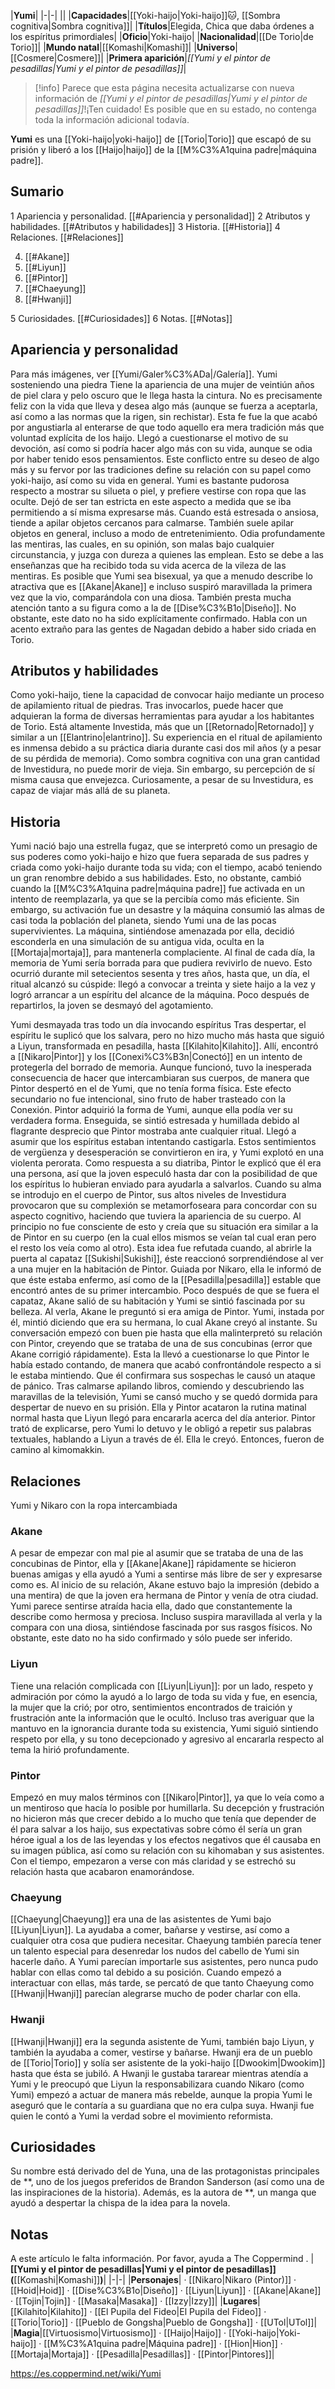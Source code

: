 

|**Yumi**|
|-|-|
||
|**Capacidades**|[[Yoki-haijo\|Yoki-haijo]]🐱︎, [[Sombra cognitiva\|Sombra cognitiva]]|
|**Títulos**|Elegida, Chica que daba órdenes a los espíritus primordiales|
|**Oficio**|Yoki-haijo|
|**Nacionalidad**|[[De Torio\|de Torio]]|
|**Mundo natal**|[[Komashi\|Komashi]]|
|**Universo**|[[Cosmere\|Cosmere]]|
|**Primera aparición**|*[[Yumi y el pintor de pesadillas\|Yumi y el pintor de pesadillas]]*|

> [!info] Parece que esta página necesita actualizarse con nueva información de *[[Yumi y el pintor de pesadillas\|Yumi y el pintor de pesadillas]]*!¡Ten cuidado! Es posible que en su estado, no contenga toda la información adicional todavía.

**Yumi** es una [[Yoki-haijo\|yoki-haijo]] de [[Torio\|Torio]] que escapó de su prisión y liberó a los [[Haijo\|haijo]] de la [[M%C3%A1quina padre\|máquina padre]].

## Sumario

1 Apariencia y personalidad. [[#Apariencia y personalidad]] 
2 Atributos y habilidades. [[#Atributos y habilidades]] 
3 Historia. [[#Historia]] 
4 Relaciones. [[#Relaciones]] 

4. [[#Akane]] 
4. [[#Liyun]] 
4. [[#Pintor]] 
4. [[#Chaeyung]] 
4. [[#Hwanji]] 


5 Curiosidades. [[#Curiosidades]] 
6 Notas. [[#Notas]] 


## Apariencia y personalidad
Para más imágenes, ver [[Yumi/Galer%C3%ADa\|/Galería]].
  Yumi sosteniendo una piedra
Tiene la apariencia de una mujer de veintiún años de piel clara y pelo oscuro que le llega hasta la cintura.
No es precisamente feliz con la vida que lleva y desea algo más (aunque se fuerza a aceptarla, así como a las normas que la rigen, sin rechistar). Esta fe fue la que acabó por angustiarla al enterarse de que todo aquello era mera tradición más que voluntad explícita de los haijo. Llegó a cuestionarse el motivo de su devoción, así como si podría hacer algo más con su vida, aunque se odia por haber tenido esos pensamientos. Este conflicto entre su deseo de algo más y su fervor por las tradiciones define su relación con su papel como yoki-haijo, así como su vida en general.
Yumi es bastante pudorosa respecto a mostrar su silueta o piel, y prefiere vestirse con ropa que las oculte. Dejó de ser tan estricta en este aspecto a medida que se iba permitiendo a sí misma expresarse más.
Cuando está estresada o ansiosa, tiende a apilar objetos cercanos para calmarse. También suele apilar objetos en general, incluso a modo de entretenimiento.
Odia profundamente las mentiras, las cuales, en su opinión, son malas bajo cualquier circunstancia, y juzga con dureza a quienes las emplean. Esto se debe a las enseñanzas que ha recibido toda su vida acerca de la vileza de las mentiras.
Es posible que Yumi sea bisexual, ya que a menudo describe lo atractiva que es [[Akane\|Akane]] e incluso suspiró maravillada la primera vez que la vio, comparándola con una diosa. También presta mucha atención tanto a su figura como a la de [[Dise%C3%B1o\|Diseño]]. No obstante, este dato no ha sido explícitamente confirmado.
Habla con un acento extraño para las gentes de Nagadan debido a haber sido criada en Torio.

## Atributos y habilidades
Como yoki-haijo, tiene la capacidad de convocar haijo mediante un proceso de apilamiento ritual de piedras. Tras invocarlos, puede hacer que adquieran la forma de diversas herramientas para ayudar a los habitantes de Torio. Está altamente Investida, más que un [[Retornado\|Retornado]] y similar a un [[Elantrino\|elantrino]].
Su experiencia en el ritual de apilamiento es inmensa debido a su práctica diaria durante casi dos mil años (y a pesar de su pérdida de memoria).
Como sombra cognitiva con una gran cantidad de Investidura, no puede morir de vieja. Sin embargo, su percepción de sí misma causa que envejezca. Curiosamente, a pesar de su Investidura, es capaz de viajar más allá de su planeta.

## Historia
Yumi nació bajo una estrella fugaz, que se interpretó como un presagio de sus poderes como yoki-haijo e hizo que fuera separada de sus padres y criada como yoki-haijo durante toda su vida; con el tiempo, acabó teniendo un gran renombre debido a sus habilidades. Esto, no obstante, cambió cuando la [[M%C3%A1quina padre\|máquina padre]] fue activada en un intento de reemplazarla, ya que se la percibía como más eficiente. Sin embargo, su activación fue un desastre y la máquina consumió las almas de casi toda la población del planeta, siendo Yumi una de las pocas supervivientes.
La máquina, sintiéndose amenazada por ella, decidió esconderla en una simulación de su antigua vida, oculta en la [[Mortaja\|mortaja]], para mantenerla complaciente. Al final de cada día, la memoria de Yumi sería borrada para que pudiera revivirlo de nuevo. Esto ocurrió durante mil setecientos sesenta y tres años, hasta que, un día, el ritual alcanzó su cúspide: llegó a convocar a treinta y siete haijo a la vez y logró arrancar a un espíritu del alcance de la máquina. Poco después de repartirlos, la joven se desmayó del agotamiento.

  Yumi desmayada tras todo un día invocando espíritus
Tras despertar, el espíritu le suplicó que los salvara, pero no hizo mucho más hasta que siguió a Liyun, transformada en pesadilla, hasta [[Kilahito\|Kilahito]]. Allí, encontró a [[Nikaro\|Pintor]] y los [[Conexi%C3%B3n\|Conectó]] en un intento de protegerla del borrado de memoria. Aunque funcionó, tuvo la inesperada consecuencia de hacer que intercambiaran sus cuerpos, de manera que Pintor despertó en el de Yumi, que no tenía forma física. Este efecto secundario no fue intencional, sino fruto de haber trasteado con la Conexión.
Pintor adquirió la forma de Yumi, aunque ella podía ver su verdadera forma. Enseguida, se sintió estresada y humillada debido al flagrante desprecio que Pintor mostraba ante cualquier ritual. Llegó a asumir que los espíritus estaban intentando castigarla. Estos sentimientos de vergüenza y desesperación se convirtieron en ira, y Yumi explotó en una violenta perorata. Como respuesta a su diatriba, Pintor le explicó que él era una persona, así que la joven especuló hasta dar con la posibilidad de que los espíritus lo hubieran enviado para ayudarla a salvarlos.
Cuando su alma se introdujo en el cuerpo de Pintor, sus altos niveles de Investidura provocaron que su complexión se metamorfoseara para concordar con su aspecto cognitivo, haciendo que tuviera la apariencia de su cuerpo. Al principio no fue consciente de esto y creía que su situación era similar a la de Pintor en su cuerpo (en la cual ellos mismos se veían tal cual eran pero el resto los veía como al otro). Esta idea fue refutada cuando, al abrirle la puerta al capataz [[Sukishi\|Sukishi]], éste reaccionó sorprendiéndose al ver a una mujer en la habitación de Pintor. Guiada por Nikaro, ella le informó de que éste estaba enfermo, así como de la [[Pesadilla\|pesadilla]] estable que encontró antes de su primer intercambio.
Poco después de que se fuera el capataz, Akane salió de su habitación y Yumi se sintió fascinada por su belleza. Al verla, Akane le preguntó si era amiga de Pintor. Yumi, instada por él, mintió diciendo que era su hermana, lo cual Akane creyó al instante. Su conversación empezó con buen pie hasta que ella malinterpretó su relación con Pintor, creyendo que se trataba de una de sus concubinas (error que Akane corrigió rápidamente). Esta la llevó a cuestionarse lo que Pintor le había estado contando, de manera que acabó confrontándole respecto a si le estaba mintiendo. Que él confirmara sus sospechas le causó un ataque de pánico.
Tras calmarse apilando libros, comiendo y descubriendo las maravillas de la televisión, Yumi se cansó mucho y se quedó dormida para despertar de nuevo en su prisión. Ella y Pintor acataron la rutina matinal normal hasta que Liyun llegó para encararla acerca del día anterior. Pintor trató de explicarse, pero Yumi lo detuvo y le obligó a repetir sus palabras textuales, hablando a Liyun a través de él. Ella le creyó. Entonces, fueron de camino al kimomakkin.

## Relaciones
  Yumi y Nikaro con la ropa intercambiada
### Akane
A pesar de empezar con mal pie al asumir que se trataba de una de las concubinas de Pintor, ella y [[Akane\|Akane]] rápidamente se hicieron buenas amigas y ella ayudó a Yumi a sentirse más libre de ser y expresarse como es. Al inicio de su relación, Akane estuvo bajo la impresión (debido a una mentira) de que la joven era hermana de Pintor y venía de otra ciudad.
Yumi parece sentirse atraída hacia ella, dado que constantemente la describe como hermosa y preciosa. Incluso suspira maravillada al verla y la compara con una diosa, sintiéndose fascinada por sus rasgos físicos. No obstante, este dato no ha sido confirmado y sólo puede ser inferido.

### Liyun
Tiene una relación complicada con [[Liyun\|Liyun]]: por un lado, respeto y admiración por cómo la ayudó a lo largo de toda su vida y fue, en esencia, la mujer que la crió; por otro, sentimientos encontrados de traición y frustración ante la información que le ocultó. Incluso tras averiguar que la mantuvo en la ignorancia durante toda su existencia, Yumi siguió sintiendo respeto por ella, y su tono decepcionado y agresivo al encararla respecto al tema la hirió profundamente.

### Pintor
Empezó en muy malos términos con [[Nikaro\|Pintor]], ya que lo veía como a un mentiroso que hacía lo posible por humillarla. Su decepción y frustración no hicieron más que crecer debido a lo mucho que tenía que depender de él para salvar a los haijo, sus expectativas sobre cómo él sería un gran héroe igual a los de las leyendas y los efectos negativos que él causaba en su imagen pública, así como su relación con su kihomaban y sus asistentes.
Con el tiempo, empezaron a verse con más claridad y se estrechó su relación hasta que acabaron enamorándose.

### Chaeyung
[[Chaeyung\|Chaeyung]] era una de las asistentes de Yumi bajo [[Liyun\|Liyun]]. La ayudaba a comer, bañarse y vestirse, así como a cualquier otra cosa que pudiera necesitar. Chaeyung también parecía tener un talento especial para desenredar los nudos del cabello de Yumi sin hacerle daño. A Yumi parecían importarle sus asistentes, pero nunca pudo hablar con ellas como tal debido a su posición. Cuando empezó a interactuar con ellas, más tarde, se percató de que tanto Chaeyung como [[Hwanji\|Hwanji]] parecían alegrarse mucho de poder charlar con ella.

### Hwanji
[[Hwanji\|Hwanji]] era la segunda asistente de Yumi, también bajo Liyun, y también la ayudaba a comer, vestirse y bañarse. Hwanji era de un pueblo de [[Torio\|Torio]] y solía ser asistente de la yoki-haijo [[Dwookim\|Dwookim]] hasta que ésta se jubiló. A Hwanji le gustaba tararear mientras atendía a Yumi y le preocupó que Liyun la responsabilizara cuando Nikaro (como Yumi) empezó a actuar de manera más rebelde, aunque la propia Yumi le aseguró que le contaría a su guardiana que no era culpa suya. Hwanji fue quien le contó a Yumi la verdad sobre el movimiento reformista.

## Curiosidades
Su nombre está derivado del de Yuna, una de las protagonistas principales de **, uno de los juegos preferidos de Brandon Sanderson (así como una de las inspiraciones de la historia). Además,  es la autora de **, un manga que ayudó a despertar la chispa de la idea para la novela.
## Notas




A este artículo le falta información. Por favor, ayuda a The Coppermind .
|**[[Yumi y el pintor de pesadillas\|Yumi y el pintor de pesadillas]] (**[[Komashi\|Komashi]]**)**|
|-|-|
|**Personajes**| · [[Nikaro\|Nikaro (Pintor)]] · [[Hoid\|Hoid]] · [[Dise%C3%B1o\|Diseño]] · [[Liyun\|Liyun]] · [[Akane\|Akane]] · [[Tojin\|Tojin]] · [[Masaka\|Masaka]] · [[Izzy\|Izzy]]|
|**Lugares**|[[Kilahito\|Kilahito]] · [[El Pupila del Fideo\|El Pupila del Fideo]] · [[Torio\|Torio]] · [[Pueblo de Gongsha\|Pueblo de Gongsha]] · [[UTol\|UTol]]|
|**Magia**|[[Virtuosismo\|Virtuosismo]] · [[Haijo\|Haijo]] · [[Yoki-haijo\|Yoki-haijo]] · [[M%C3%A1quina padre\|Máquina padre]] · [[Hion\|Hion]] · [[Mortaja\|Mortaja]] · [[Pesadilla\|Pesadillas]] · [[Pintor\|Pintores]]|





https://es.coppermind.net/wiki/Yumi